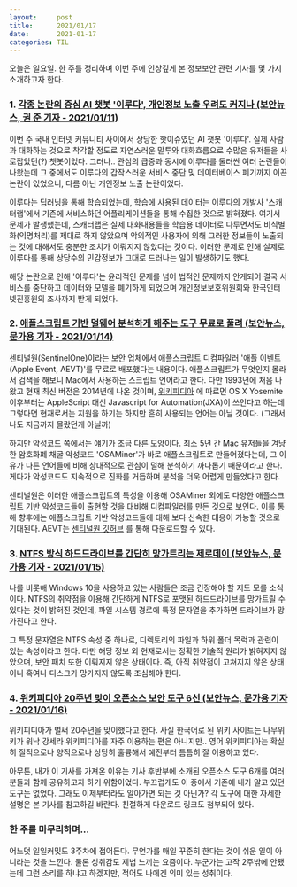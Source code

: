 ```yaml
---
layout:     post
title:      2021/01/17
date:       2021-01-17
categories: TIL
---
```


오늘은 일요일. 한 주를 정리하며 이번 주에 인상깊게 본 정보보안 관련 기사를 몇 가지 소개하고자 한다.

### 1. [각종 논란의 중심 AI 챗봇 '이루다', 개인정보 노출 우려도 커지나 (보안뉴스, 권 준 기자 - 2021/01/11)](https://www.boannews.com/media/view.asp?idx=94049)

이번 주 국내 인터넷 커뮤니티 사이에서 상당한 핫이슈였던 AI 챗봇 '이루다'. 실제 사람과 대화하는 것으로 착각할 정도로 자연스러운 말투와 대화흐름으로 수많은 유저들을 사로잡았던(?) 챗봇이었다.
그러나.. 관심의 급증과 동시에 이루다를 둘러싼 여러 논란들이 나왔는데 그 중에서도 이루다의 갑작스러운 서비스 중단 및 데이터베이스 폐기까지 이끈 논란이 있었으니, 다름 아닌 개인정보 노출 논란이었다.

이루다는 딥러닝을 통해 학습되었는데, 학습에 사용된 데이터는 이루다의 개발사 '스캐터랩'에서 기존에 서비스하던 어플리케이션들을 통해 수집한 것으로 밝혀졌다. 여기서 문제가 발생했는데, 스캐터랩은 실제 대화내용들을 학습용 데이터로 다루면서도 비식별화(익명처리)를 제대로 하지 않았으며 악의적인 사용자에 의해 그러한 정보들이 노출되는 것에 대해서도 충분한 조치가 이뤄지지 않았다는 것이다. 이러한 문제로 인해 실제로 이루다를 통해 상당수의 민감정보가 그대로 드러나는 일이 발생하기도 했다.

해당 논란으로 인해 '이루다'는 윤리적인 문제를 넘어 법적인 문제까지 안게되어 결국 서비스를 중단하고 데이터와 모델을 폐기하게 되었으며 개인정보보호위원회와 한국인터넷진흥원의 조사까지 받게 되었다. 

### 2. [애플스크립트 기반 멀웨어 분석하게 해주는 도구 무료로 풀려 (보안뉴스, 문가용 기자 - 2021/01/14)](https://www.boannews.com/media/view.asp?idx=94159)

센티널원(SentinelOne)이라는 보안 업체에서 애플스크립트 디컴파일러 '애플 이벤트(Apple Event, AEVT)'를 무료로 배포했다는 내용이다. 애플스크립트가 무엇인지 몰라서 검색을 해보니 Mac에서 사용하는 스크립트 언어라고 한다. 다만 1993년에 처음 나왔고 현재 최신 버전은 2014년에 나온 것이며, [위키피디아](https://en.wikipedia.org/wiki/AppleScript) 에 따르면 OS X Yosemite 이후부터는 AppleScript 대신 Javascript for Automation(JXA)이 쓰인다고 하는데 그렇다면 현재로서는 지원을 하기는 하지만 흔히 사용되는 언어는 아닐 것이다. (그래서 나도 지금까지 몰랐던게 아닐까)

하지만 악성코드 쪽에서는 얘기가 조금 다른 모양이다. 최소 5년 간 Mac 유저들을 겨냥한 암호화폐 채굴 악성코드 'OSAMiner'가 바로 애플스크립트로 만들어졌다는데, 그 이유가 다른 언어들에 비해 상대적으로 관심이 덜해 분석하기 까다롭기 때문이라고 한다. 게다가 악성코드도 지속적으로 진화를 거듭하며 분석을 더욱 어렵게 만들었다고 한다.

센티널원은 이러한 애플스크립트의 특성을 이용해 OSAMiner 외에도 다양한 애플스크립트 기반 악성코드들이 출현할 것을 대비해 디컴파일러를 만든 것으로 보인다. 이를 통해 향후에는 애플스크립트 기반 악성코드들에 대해 보다 신속한 대응이 가능할 것으로 기대된다. AEVT는 [센티널원 깃허브](https://github.com/SentineLabs/aevt_decompile) 를 통해 다운로드할 수 있다. 
 
### 3. [NTFS 방식 하드드라이브를 간단히 망가트리는 제로데이 (보안뉴스, 문가용 기자 - 2021/01/15)](https://www.boannews.com/media/view.asp?idx=94191) 

나를 비롯해 Windows 10을 사용하고 있는 사람들은 조금 긴장해야 할 지도 모를 소식이다.
NTFS의 취약점을 이용해 간단하게 NTFS로 포맷된 하드드라이브를 망가트릴 수 있다는 것이 밝혀진 것인데, 파일 시스템 경로에 특정 문자열을 추가하면 드라이브가 망가진다고 한다.

그 특정 문자열은 NTFS 속성 중 하나로, 디렉토리의 파일과 하위 폴더 목럭과 관련이 있는 속성이라고 한다.
다만 해당 정보 외 현재로서는 정확한 기술적 원리가 밝혀지지 않았으며, 보안 패치 또한 이뤄지지 않은 상태이다. 즉, 아직 취약점이 고쳐지지 않은 상태이니 혹여나 디스크가 망가지지 않도록 조심해야 한다.

### 4. [위키피디아 20주년 맞이 오픈소스 보안 도구 6선 (보안뉴스, 문가용 기자 - 2021/01/16)](https://www.boannews.com/media/view.asp?idx=94203)

위키피디아가 벌써 20주년을 맞이했다고 한다. 사실 한국어로 된 위키 사이트는 나무위키가 워낙 강세라 위키피디아를 자주 이용하는 편은 아니지만.. 영어 위키피디아는 확실히 질적으로나 양적으로나 상당히 훌륭해서 예전부터 틈틈히 잘 이용하고 있다.

아무튼, 내가 이 기사를 가져온 이유는 기사 후반부에 소개된 오픈소스 도구 6개를 여러분들과 함께 공유하고자 하기 위함이었다. 부끄럽게도 이 중에서 기존에 내가 알고 있던 도구는 없었다. 그래도 이제부터라도 알아가면 되는 것 아닌가? 각 도구에 대한 자세한 설명은 본 기사를 참고하길 바란다. 친절하게 다운로드 링크도 첨부되어 있다.
 
### 한 주를 마무리하며...

어느덧 일일커밋도 3주차에 접어든다. 무언가를 매일 꾸준히 한다는 것이 쉬운 일이 아니라는 것을 느낀다.
물론 성취감도 제법 느끼는 요즘이다. 누군가는 고작 2주밖에 안됐는데 그런 소리를 하냐고 하겠지만, 적어도 나에겐 의미 있는 성취이다.
